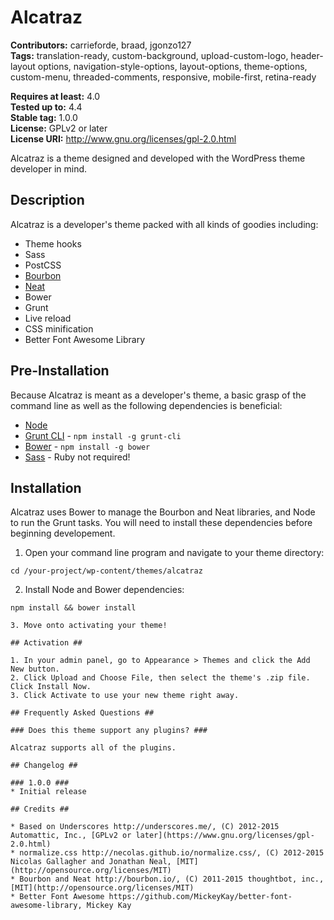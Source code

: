 # Alcatraz #

**Contributors:** carrieforde, braad, jgonzo127  
**Tags:** translation-ready, custom-background, upload-custom-logo, header-layout options, navigation-style-options, layout-options, theme-options, custom-menu, threaded-comments, responsive, mobile-first, retina-ready  

**Requires at least:** 4.0  
**Tested up to:** 4.4  
**Stable tag:** 1.0.0  
**License:** GPLv2 or later  
**License URI:** http://www.gnu.org/licenses/gpl-2.0.html  

Alcatraz is a theme designed and developed with the WordPress theme developer in mind.

## Description ##

Alcatraz is a developer's theme packed with all kinds of goodies including:

* Theme hooks
* Sass
* PostCSS
* [Bourbon](http://bourbon.io)
* [Neat](http://neat.bourbon.io)
* Bower
* Grunt
* Live reload
* CSS minification
* Better Font Awesome Library

## Pre-Installation ##

Because Alcatraz is meant as a developer's theme, a basic grasp of the command line as well as the following dependencies is beneficial:

* [Node](http://node.js)
* [Grunt CLI](http://gruntjs.com) - `npm install -g grunt-cli`
* [Bower](http://bower.io) - `npm install -g bower`
* [Sass](http://sass-lang.com) - Ruby not required!

## Installation ##

Alcatraz uses Bower to manage the Bourbon and Neat libraries, and Node to run the Grunt tasks. You will need to install these dependencies before beginning developement.

1. Open your command line program and navigate to your theme directory:
```shell
cd /your-project/wp-content/themes/alcatraz
```
2. Install Node and Bower dependencies:
```shell
npm install && bower install

3. Move onto activating your theme!

## Activation ##

1. In your admin panel, go to Appearance > Themes and click the Add New button.
2. Click Upload and Choose File, then select the theme's .zip file. Click Install Now.
3. Click Activate to use your new theme right away.

## Frequently Asked Questions ##

### Does this theme support any plugins? ###

Alcatraz supports all of the plugins.

## Changelog ##

### 1.0.0 ###
* Initial release

## Credits ##

* Based on Underscores http://underscores.me/, (C) 2012-2015 Automattic, Inc., [GPLv2 or later](https://www.gnu.org/licenses/gpl-2.0.html)
* normalize.css http://necolas.github.io/normalize.css/, (C) 2012-2015 Nicolas Gallagher and Jonathan Neal, [MIT](http://opensource.org/licenses/MIT)
* Bourbon and Neat http://bourbon.io/, (C) 2011-2015 thoughtbot, inc., [MIT](http://opensource.org/licenses/MIT)
* Better Font Awesome https://github.com/MickeyKay/better-font-awesome-library, Mickey Kay
